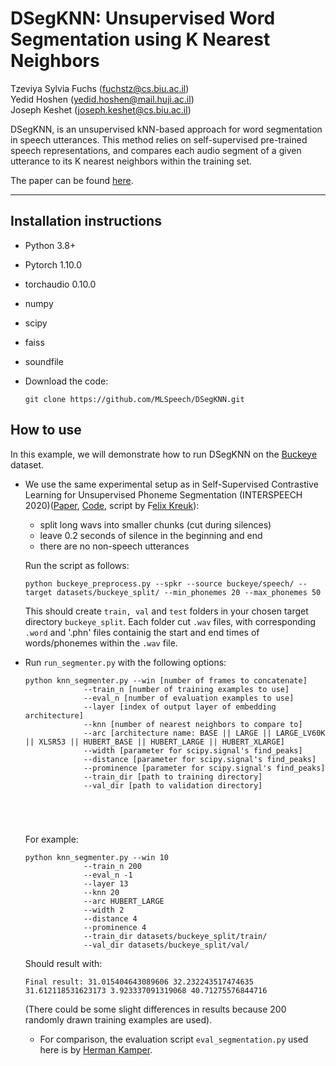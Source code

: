 # DSegKNN: Unsupervised Word Segmentation using K Nearest Neighbors

Tzeviya Sylvia Fuchs (fuchstz@cs.biu.ac.il) \
Yedid Hoshen (yedid.hoshen@mail.huji.ac.il) \
Joseph Keshet (joseph.keshet@cs.biu.ac.il)             

DSegKNN, is an unsupervised kNN-based approach for word segmentation in speech utterances. This method relies on self-supervised pre-trained speech representations, and compares each audio segment of a given utterance to its K nearest neighbors within the training set. 


The paper can be found [here](https://arxiv.org/pdf/2204.13094.pdf). 


------


## Installation instructions

- Python 3.8+ 

- Pytorch 1.10.0

- torchaudio 0.10.0

- numpy

- scipy

- faiss

- soundfile

- Download the code:
    ```
    git clone https://github.com/MLSpeech/DSegKNN.git
    ```


## How to use

In this example, we will demonstrate how to run DSegKNN on the [Buckeye]() dataset. 

- We use the same experimental setup as in Self-Supervised Contrastive Learning for Unsupervised Phoneme Segmentation (INTERSPEECH 2020)([Paper](https://arxiv.org/pdf/2007.13465.pdf), [Code](https://github.com/felixkreuk/UnsupSeg), script by F[elix Kreuk](https://felixkreuk.github.io/)):

	 - split long wavs into smaller chunks (cut during silences)
	 - leave 0.2 seconds of silence in the beginning and end
	 - there are no non-speech utterances
 
	Run the script as follows:

	```python buckeye_preprocess.py --spkr --source buckeye/speech/ --target datasets/buckeye_split/ --min_phonemes 20 --max_phonemes 50```

	This should create `train, val` and `test` folders in your chosen target directory `buckeye_split`. Each folder cut `.wav` files, with corresponding `.word` and '.phn' files containig the start and end times of words/phonemes within the `.wav` file.


- Run ```run_segmenter.py``` with the following options:

	```
	python knn_segmenter.py --win [number of frames to concatenate]
				 --train_n [number of training examples to use] 
				 --eval_n [number of evaluation examples to use]
				 --layer [index of output layer of embedding architecture]
				 --knn [number of nearest neighbors to compare to]
				 --arc [architecture name: BASE || LARGE || LARGE_LV60K || XLSR53 || HUBERT_BASE || HUBERT_LARGE || HUBERT_XLARGE]
				 --width [parameter for scipy.signal's find_peaks]
				 --distance [parameter for scipy.signal's find_peaks]
				 --prominence [parameter for scipy.signal's find_peaks]
				 --train_dir [path to training directory]
				 --val_dir [path to validation directory]
							
							
							
							
	```
	
	For example:

	```
	python knn_segmenter.py --win 10
				 --train_n 200
				 --eval_n -1
				 --layer 13
				 --knn 20
				 --arc HUBERT_LARGE
				 --width 2
				 --distance 4
				 --prominence 4
				 --train_dir datasets/buckeye_split/train/
				 --val_dir datasets/buckeye_split/val/

	```

	Should result with:

	```
	Final result: 31.015404643089606 32.232243517474635 31.612118531623173 3.923337091319068 40.71275576844716
	```

	(There could be some slight differences in results because 200 randomly drawn training examples are used).

	- For comparison, the evaluation script ```eval_segmentation.py``` used here is by [Herman Kamper](https://github.com/kamperh/vqwordseg/blob/main/eval_segmentation.py).

